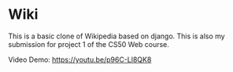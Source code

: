 # Wiki
This is a basic clone of Wikipedia based on django. This is also my submission for project 1 of the CS50 Web course.

Video Demo: https://youtu.be/p96C-Ll8QK8
